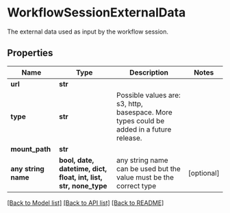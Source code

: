 # WorkflowSessionExternalData

The external data used as input by the workflow session.

## Properties
Name | Type | Description | Notes
------------ | ------------- | ------------- | -------------
**url** | **str** |  | 
**type** | **str** | Possible values are: s3, http, basespace. More types could be added in a future release. | 
**mount_path** | **str** |  | 
**any string name** | **bool, date, datetime, dict, float, int, list, str, none_type** | any string name can be used but the value must be the correct type | [optional]

[[Back to Model list]](../README.md#documentation-for-models) [[Back to API list]](../README.md#documentation-for-api-endpoints) [[Back to README]](../README.md)


